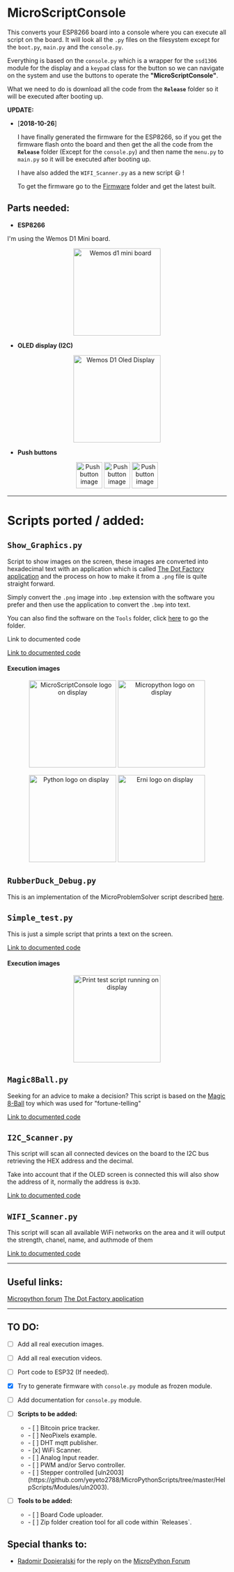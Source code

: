 # MicroScriptConsole

This converts your ESP8266 board into a console where you can execute all script on the board. It will look all the `.py` files on the filesystem except for the `boot.py`, `main.py` and the `console.py`.

Everything is based on the `console.py` which is a wrapper for the `ssd1306` module for the display and a `keypad` class for the button so we can navigate on the system and use the buttons to operate the **"MicroScriptConsole"**.

What we need to do is download all the code from the **`Release`** folder so it will be executed after booting up.

**UPDATE:**

* [**2018-10-26**]

  I have finally generated the firmware for the ESP8266, so if you get the firmware flash onto the board and then get the all the code from the **`Release`** folder (Except for the `console.py`) and then name the `menu.py` to `main.py` so it will be executed after booting up.

  I have also added the `WIFI_Scanner.py` as a new script :smiley: !

  To get the firmware go to the [Firmware](./Firmware) folder and get the latest built.


## Parts needed:

  * **ESP8266**

  I'm using the Wemos D1 Mini board.

  <p align="center">
  <img src="./Doc/images/wemos_d1_mini.png" alt="Wemos d1 mini board"  width="200"/>
  </p>

  * **OLED display (I2C)**

  <p align="center">
  <img src="./Doc/images/wemos_mini_oled.png" alt="Wemos D1 Oled Display"  width="200"/>
  </p>

  * **Push buttons**

  <p align="center">
  <img src="./Doc/images/push_button.png" alt="Push button image"  width="60"/>
  <img src="./Doc/images/push_button.png" alt="Push button image"  width="60"/>
  <img src="./Doc/images/push_button.png" alt="Push button image"  width="60"/>
  </p>

---

# Scripts ported / added:

## **`Show_Graphics.py`**

  Script to show images on the screen, these images are converted into hexadecimal text with an application which is called [The Dot Factory application](http://www.eran.io/the-dot-factory-an-lcd-font-and-image-generator/) and the process on how to make it from a `.png` file is quite straight forward.

  Simply convert the `.png` image into `.bmp` extension with the software you prefer and then use the application to convert the `.bmp` into text.

  You can also find the software on the `Tools` folder, click [here](Tools/) to go the folder.

  Link to documented code

  [Link to documented code](./Code/Scripts/Show_Graphics.py)

####  **Execution images**

  <p align="center">
  <img src="./Doc/images/msc_oled.png" alt="MicroScriptConsole logo on display"  width="200"/>
  <img src="./Doc/images/upython_oled_s.png" alt="Micropython logo on display"  width="200"/>
  <p align="center"/>
  <img src="./Doc/images/python_oled.png" alt="Python logo on display"  width="200"/>
  <img src="./Doc/images/erni_oled.png" alt="Erni logo on display"  width="200"/>
  </p>

## **`RubberDuck_Debug.py`**

  This is an implementation of the MicroProblemSolver script described [here](https://github.com/yeyeto2788/MicroPythonScripts/tree/master/MicroProblemSolver).

## **`Simple_test.py`**

  This is just a simple script that prints a text on the screen.

  [Link to documented code](./Code/Scripts/Simple_test.py)

####  **Execution images**

  <p align="center">
  <img src="./Doc/images/print_test.png" alt="Print test script running on display"  width="200"/>
  </p>

##  **`Magic8Ball.py`**

  Seeking for an advice to make a decision? This script is based on the [Magic 8-Ball](https://en.wikipedia.org/wiki/Magic_8-Ball) toy which was used for "fortune-telling"

  [Link to documented code](./Code/Scripts/Magic8Ball.py)

##  **`I2C_Scanner.py`**

  This script will scan all connected devices on the board to the I2C bus retrieving the HEX address and the decimal.

  Take into account that if the OLED screen is connected this will also show the address of it, normally the address is `0x3D`.

  [Link to documented code](./Code/Scripts/I2C_Scanner.py)

##  **`WIFI_Scanner.py`**

  This script will scan all available WiFi networks on the area and it will output the strength, chanel, name, and authmode of them

  [Link to documented code](./Code/Scripts/WIFI_Scanner.py)

---

## Useful links:

[Micropython forum](https://forum.micropython.org/viewtopic.php?f=16&t=4901&p=28154&hilit=oled+display#p28154)
[The Dot Factory application](http://www.eran.io/the-dot-factory-an-lcd-font-and-image-generator/)

---

## TO DO:

- [ ] Add all real execution images.

- [ ] Add all real execution videos.

- [ ] Port code to ESP32 (If needed).

- [x] Try to generate firmware with `console.py` module as frozen module.

- [ ] Add documentation for `console.py` module.

- [ ] **Scripts to be added:**
    <ul><li> - [ ] Bitcoin price tracker.</li>
    <li> - [ ] NeoPixels example.</li>
    <li> - [ ] DHT mqtt publisher.</li>
    <li> - [x] WiFi Scanner.</li>
    <li> - [ ] Analog Input reader.</li>
    <li> - [ ] PWM and/or Servo controller.</li>
    <li> - [ ] Stepper controlled [uln2003](https://github.com/yeyeto2788/MicroPythonScripts/tree/master/HelpScripts/Modules/uln2003).</li></ul>

- [ ] **Tools to be added:**
    <ul><li> - [ ] Board Code uploader.</li>
    <li> - [ ] Zip folder creation tool for all code within `Releases`.</li></ul>

## Special thanks to:

* [Radomir Dopieralski](https://github.com/deshipu) for the reply on the [MicroPython Forum](https://forum.micropython.org/viewtopic.php?f=16&t=5119)
